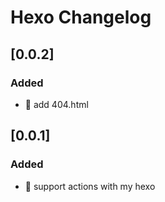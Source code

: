 <!-- Keep a Changelog guide -> https://keepachangelog.com -->

# Hexo Changelog

## [0.0.2]

### Added

- 🎉 add 404.html

## [0.0.1]

### Added

- 🎉 support actions with my hexo